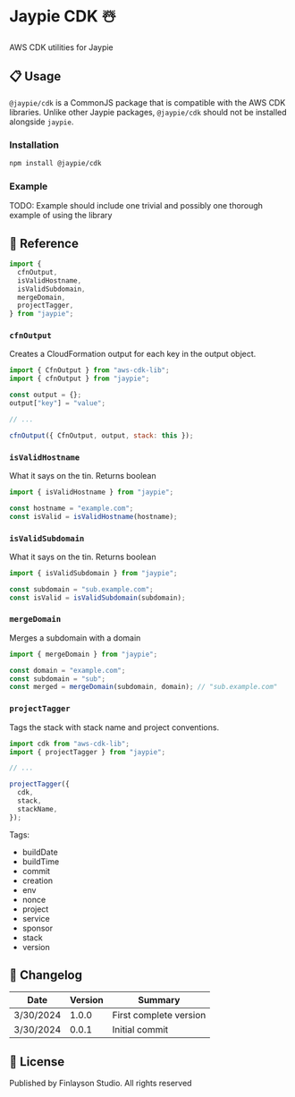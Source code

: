 # Jaypie CDK ☃️

AWS CDK utilities for Jaypie

## 📋 Usage

`@jaypie/cdk` is a CommonJS package that is compatible with the AWS CDK libraries. Unlike other Jaypie packages, `@jaypie/cdk` should not be installed alongside `jaypie`.

### Installation

```bash
npm install @jaypie/cdk
```

### Example

TODO: Example should include one trivial and possibly one thorough example of using the library

## 📖 Reference

``` javascript
import {
  cfnOutput,
  isValidHostname,
  isValidSubdomain,
  mergeDomain,
  projectTagger,
} from "jaypie";
```

### `cfnOutput`

Creates a CloudFormation output for each key in the output object.

``` javascript
import { CfnOutput } from "aws-cdk-lib";
import { cfnOutput } from "jaypie";

const output = {};
output["key"] = "value";

// ...

cfnOutput({ CfnOutput, output, stack: this });
```

### `isValidHostname`

What it says on the tin. Returns boolean

``` javascript
import { isValidHostname } from "jaypie";

const hostname = "example.com";
const isValid = isValidHostname(hostname);
```

### `isValidSubdomain`

What it says on the tin. Returns boolean

``` javascript
import { isValidSubdomain } from "jaypie";

const subdomain = "sub.example.com";
const isValid = isValidSubdomain(subdomain);
```

### `mergeDomain`

Merges a subdomain with a domain

``` javascript
import { mergeDomain } from "jaypie";

const domain = "example.com";
const subdomain = "sub";
const merged = mergeDomain(subdomain, domain); // "sub.example.com"
```

### `projectTagger`

Tags the stack with stack name and project conventions.

``` javascript
import cdk from "aws-cdk-lib";
import { projectTagger } from "jaypie";

// ...

projectTagger({
  cdk,
  stack,
  stackName,
});
```

Tags:

* buildDate
* buildTime
* commit
* creation
* env
* nonce
* project
* service
* sponsor
* stack
* version

## 📝 Changelog

| Date       | Version | Summary        |
| ---------- | ------- | -------------- |
|  3/30/2024 |   1.0.0 | First complete version |
|  3/30/2024 |   0.0.1 | Initial commit |

## 📜 License

Published by Finlayson Studio. All rights reserved
